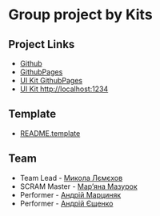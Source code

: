 # Group project by Kits

## Project Links

- [Github](https://github.com/NikolayLemehov/cats)
- [GithubPages](https://nikolaylemehov.github.io/cats/)
- [UI Kit GithubPages]( https://nikolaylemehov.github.io/cats/ui-kit.html)
- [UI Kit http://localhost:1234]( http://localhost:1234/ui-kit.html)

## Template

- [README.template](https://github.com/NikolayLemehov/cats/blob/main/README.template.md)

## Team

- Team Lead - [Микола Лємєхов](https://www.linkedin.com/in/nikolay-liemiekhov-270520180/)
- SCRAM Master - [Мар’яна Мазурок](https://www.linkedin.com/in/%D0%BC%D0%B0%D1%80%D1%8C%D1%8F%D0%BD%D0%B0-%D0%BC%D0%B0%D0%B7%D1%83%D1%80%D0%BE%D0%BA-73374618a/)
- Performer - [Андрій Марциняк](https://www.linkedin.com/in/a-martsynyak/)
- Performer - [Андрій Єщенко](https://www.linkedin.com/in/andrii-yeschenko-63337524a/)

